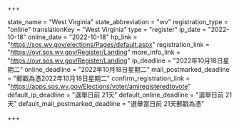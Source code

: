 +++

state_name = "West Virginia"
state_abbreviation = "wv"
registration_type = "online"
translationKey = "West Virginia"
type = "register"
ip_date = "2022-10-18"
online_date = "2022-10-18"
hp_link = "https://sos.wv.gov/elections/Pages/default.aspx"
registration_link = "https://ovr.sos.wv.gov/Register/Landing"
more_info_link = "https://ovr.sos.wv.gov/Register/Landing"
ip_deadline = "2022年10月18日星期二"
online_deadline = "2022年10月18日星期二"
mail_postmarked_deadline = "郵戳為憑2022年10月18日星期二"
confirm_registration_link = "https://apps.sos.wv.gov/Elections/voter/amiregisteredtovote"
default_ip_deadline = "選舉日前 21天"
default_online_deadline = "選舉日前 21天"
default_mail_postmarked_deadline = "選舉當日前 21天郵戳為憑"

+++